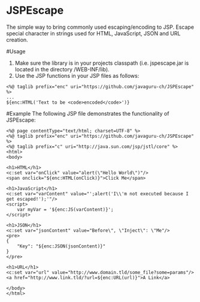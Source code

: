 JSPEscape
=========

The simple way to bring commonly used escaping/encoding to JSP.
Escape special character in strings used for HTML, JavaScript, JSON and URL creation.

#Usage
1. Make sure the library is in your projects classpath (i.e. jspescape.jar is located in the directory <WEBAPP>/WEB-INF/lib).
2. Use the JSP functions in your JSP files as follows:
```
<%@ taglib prefix="enc" uri="https://github.com/javaguru-ch/JSPEscape" %>
...
${enc:HTML('Text to be <code>encoded</code>')}
```

#Example
The following JSP file demonstrates the functionality of JSPEscape:
```
<%@ page contentType="text/html; charset=UTF-8" %>
<%@ taglib prefix="enc" uri="https://github.com/javaguru-ch/JSPEscape" %>
<%@ taglib prefix="c" uri="http://java.sun.com/jsp/jstl/core" %>
<html>
<body>

<h1>HTML</h1>
<c:set var="onClick" value="alert(\"Hello World\")"/>
<span onclick="${enc:HTML(onClick)}">Click Me</span>

<h1>JavaScript</h1>
<c:set var="varContent" value="';alert('I\\'m not executed because I get escaped!');'"/>
<script>
    var myVar = '${enc:JS(varContent)}';
</script>

<h1>JSON</h1>
<c:set var="jsonContent" value="Before\", \"Inject\": \"Me"/>
<pre>
{
    "Key": "${enc:JSON(jsonContent)}"
}
</pre>

<h1>URL</h1>
<c:set var="url" value="http://www.domain.tld/some_file?some=params"/>
<a href="http://www.link.tld/?url=${enc:URL(url)}">A Link</a>

</body>
</html>
```
